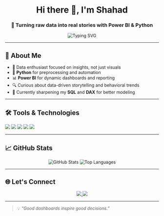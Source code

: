 <h1 align="center">Hi there 👋, I'm Shahad</h1>
<h3 align="center">🧠 Turning raw data into real stories with Power BI & Python</h3>

<p align="center">
  <img src="https://readme-typing-svg.demolab.com?font=Fira+Code&weight=500&pause=1000&color=F7BB18&center=true&vCenter=true&width=500&lines=Power+BI+Dashboard+Developer;Python+for+Data+Cleaning+%26+Automation;Data+Storyteller+%7C+Insight+Seeker" alt="Typing SVG" />
</p>

---

## 🚀 About Me

- 🧩 Data enthusiast focused on insights, not just visuals  
- 🐍 **Python** for preprocessing and automation  
- 📊 **Power BI** for dynamic dashboards and reporting  
- 🔍 Curious about data-driven storytelling and behavioral trends  
- 🎯 Currently sharpening my **SQL** and **DAX** for better modeling

---

## 🛠️ Tools & Technologies

<p align="left">
  <img src="https://img.shields.io/badge/Python-14354C?style=for-the-badge&logo=python&logoColor=yellow"/>
  <img src="https://img.shields.io/badge/Power%20BI-F2C811?style=for-the-badge&logo=powerbi&logoColor=black"/>
  <img src="https://img.shields.io/badge/Excel-217346?style=for-the-badge&logo=microsoft-excel&logoColor=white"/>
  <img src="https://img.shields.io/badge/SQL-4479A1?style=for-the-badge&logo=mysql&logoColor=white"/>
  <img src="https://img.shields.io/badge/Tableau-E97627?style=for-the-badge&logo=tableau&logoColor=white"/>
</p>

---

## 📈 GitHub Stats

<p align="center">
  <img src="https://github-readme-stats.vercel.app/api?username=shahaadd15&show_icons=true&theme=tokyonight&hide_border=false" alt="GitHub Stats" />
  <img src="https://github-readme-stats.vercel.app/api/top-langs/?username=shahaadd15&layout=compact&theme=tokyonight&hide_border=false" alt="Top Languages" />
</p>

---

## 🌐 Let's Connect

<p align="center">
  <a href="www.linkedin.com/in/shahad-alqattan" target="_blank">
    <img src="https://img.shields.io/badge/LinkedIn-0A66C2?style=for-the-badge&logo=linkedin&logoColor=white"/>
  </a>
  <a href="shahadalqattann@gmail.com">
    <img src="https://img.shields.io/badge/Email-D14836?style=for-the-badge&logo=gmail&logoColor=white"/>
  </a>
</p>

---

> 💡 *“Good dashboards inspire good decisions.”*

 

